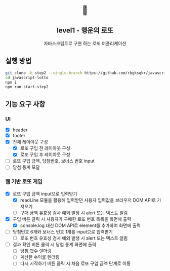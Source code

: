 <h1 align="middle">🎱</h1>
<h2 align="middle">level1 - 행운의 로또</h2>
<p align="middle">자바스크립트로 구현 하는 로또 어플리케이션</p>

## 실행 방법
```bash
git clone -b step2 --single-branch https://github.com/rbgksqkr/javascript-lotto.git
cd javascript-lotto
npm i
npm run start-step2
```

## 기능 요구 사항

### UI
- [x] header
- [x] footer
- [x] 전체 레이아웃 구성
  - [x] 로또 구입 전 레이아웃 구성
  - [x] 로또 구입 후 레이아웃 구성
- [ ] 로또 구입 금액, 당첨번호, 보너스 번호 input
- [ ] 당첨 통계 모달

### 웹 기반 로또 게임
- [x] 로또 구입 금액 input으로 입력받기
  - [x] readLine 모듈을 활용해 입력받던 사용자 입력값을 브라우저 DOM API로 가져오기
  - [ ] 구매 금액 유효성 검사 예외 발생 시 alert 또는 텍스트 알림
- [x] 구입 버튼 클릭 시 사용자가 구매한 로또 번호 목록을 화면에 출력
  - [x] console.log 대신 DOM API로 element를 추가하여 화면에 출력
- [ ] 당첨번호 6개와 보너스 번호 1개를 input으로 입력받기
  - [ ] 로또 번호 유효성 검사 예외 발생 시 alert 또는 텍스트 알림
- [ ] 결과 확인 버튼 클릭 시 당첨 통계 화면에 출력
  - [ ] 당첨 갯수 렌더링
  - [ ] 계산한 수익률 렌더링
  - [ ] 다시 시작하기 버튼 클릭 시 처음 로또 구입 금액 단계로 이동